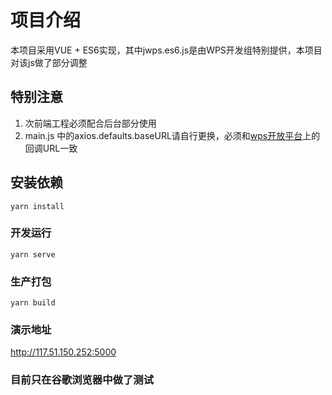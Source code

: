 # 项目介绍
本项目采用VUE + ES6实现，其中jwps.es6.js是由WPS开发组特别提供，本项目对该js做了部分调整

## 特别注意
1. 次前端工程必须配合后台部分使用
2. main.js 中的axios.defaults.baseURL请自行更换，必须和[wps开放平台](https://open.wps.cn/weboffice)上的回调URL一致

## 安装依赖
```
yarn install
```

### 开发运行
```
yarn serve
```

### 生产打包
```
yarn build
```

### 演示地址
http://117.51.150.252:5000

### 目前只在谷歌浏览器中做了测试
